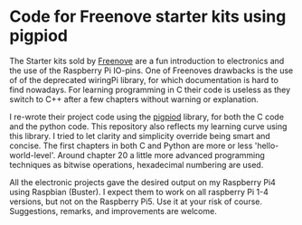 # Code for Freenove starter kits using pigpiod

The Starter kits sold by [Freenove](https://freenove.com) are a fun introduction to electronics and the use of the Raspberry Pi IO-pins.
One of Freenoves drawbacks is the use of of the deprecated wiringPi library, for which documentation is hard to find nowadays.
For learning programming in C their code is useless as they switch to C++ after a few chapters without warning or explanation.

I re-wrote their project code  using the [pigpiod](https://abyz.me.uk/rpi/pigpio/) library, for both the C code and the python code.
This repository also reflects my learning curve using this library. I tried to let clarity and simplicity override being smart and concise.
The first chapters in both C and Python are more or less 'hello-world-level'. Around chapter 20  a little more advanced programming techniques as bitwise operations, hexadecimal numbering are used.


All the electronic projects gave the desired output on my Raspberry Pi4 using Raspbian (Buster).
I expect them to work on all raspberry Pi 1-4 versions, but not on the  Raspberry Pi5.
Use it at your risk of course. Suggestions, remarks, and improvements are welcome.
